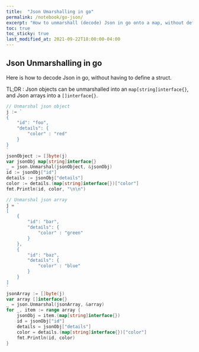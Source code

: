 ```yaml
---
title:  "Json Umarshalling in go"
permalink: /notebook/go-json/
excerpt: "How to unmarshall (decode) Json in go onto a map, without defining a struct"
toc: true
toc_sticky: true
last_modified_at: 2021-09-22T18:00:00-04:00
---
```


## Json Unmarshalling in go

Here is how to decode Json in go, without having to define a struct. 

TL;DR : Json objects can be unmarshalled into an `map[string]interface{}`, and Json arrays
into a `[]interface{}`.

```go
// Unmarshal json object
j := `
{
    "id": "foo",
    "details": {
        "color" : "red"
    }
}
`
jsonObject := []byte(j)
var jsonObj map[string]interface{}
_ = json.Unmarshal(jsonObject, &jsonObj)
id := jsonObj["id"]
details := jsonObj["details"]
color := details.(map[string]interface{})["color"]
fmt.Println(id, color, "\n\n")

// Unmarshal json array
j = `
[
    {
        "id": "bar",
        "details": {
            "color" : "green"
        }
    },
    {
        "id": "baz",
        "details": {
            "color" : "blue"
        }
    }
]
`
jsonArray := []byte(j)
var array []interface{}
_ = json.Unmarshal(jsonArray, &array)
for _, item := range array {
	jsonObj = item.(map[string]interface{})
	id = jsonObj["id"]
	details = jsonObj["details"]
	color = details.(map[string]interface{})["color"]
	fmt.Println(id, color)
}
```